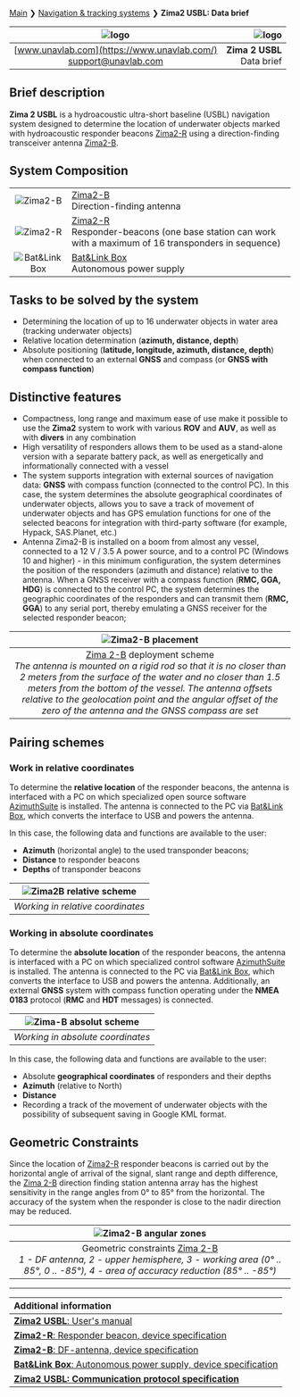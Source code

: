 [Main](/../../) ❯ [Navigation & tracking systems](/navigation_and_tracking_systems_en) ❯ **Zima2 USBL: Data brief**
<div style="page-break-after: always;"></div>

| ![logo](/documentation/sm_logo.png) | ![logo](/documentation/zima_package.png) |
| :---: | ---: |
| [www.unavlab.com](https://www.unavlab.com/) <br/> [support@unavlab.com](mailto:support@unavlab.com) | **Zima 2 USBL** <br/> Data brief |

<div style="page-break-after: always;"></div>

## Brief description
**Zima 2 USBL** is a hydroacoustic ultra-short baseline (USBL) navigation system designed to determine the location of underwater objects marked with hydroacoustic responder beacons [Zima2-R](Zima2R_Specification_en.md) using a direction-finding transceiver antenna [Zima2-B](Zima2B_Specification_en.md).

<div style="page-break-after: always;"></div>

## System Composition

|  |  |
| :---: | :--- |
| ![Zima2-B](/documentation/def_zima_b_ant.png) | [Zima2-B](Zima2B_Specification_en.md) <br/> Direction-finding antenna |
| ![Zima2-R](/documentation/zima_r.png) | [Zima2-R](Zima2R_Specification_en.md) <br/> Responder-beacons (one base station can work with a maximum of 16 transponders in sequence) |
| ![Bat&Link Box](/documentation/batnlinkbox.png) | [Bat&Link Box](Bat_n_link_box_Specification_en.md) <br/> Autonomous power supply |

<div style="page-break-after: always;"></div>

## Tasks to be solved by the system
* Determining the location of up to 16 underwater objects in water area (tracking underwater objects)
* Relative location determination (**azimuth, distance, depth**)
* Absolute positioning (**latitude, longitude, azimuth, distance, depth**) when connected to an external **GNSS** and compass (or **GNSS with compass function**)

<div style="page-break-after: always;"></div>

## Distinctive features
* Compactness, long range and maximum ease of use make it possible to use the **Zima2** system to work with various **ROV** and **AUV**, as well as with **divers** in any combination
* High versatility of responders allows them to be used as a stand-alone version with a separate battery pack, as well as energetically and informationally connected with a vessel
* The system supports integration with external sources of navigation data: **GNSS** with compass function (connected to the control PC). In this case, the system determines the absolute geographical coordinates of underwater objects, allows you to save a track of movement of underwater objects and has GPS emulation functions for one of the selected beacons for integration with third-party software (for example, Hypack, SAS.Planet, etc.)
* Antenna Zima2-B is installed on a boom from almost any vessel, connected to a 12 V / 3.5 A power source, and to a control PC (Windows 10 and higher) - in this minimum configuration, the system determines the position of the responders (azimuth and distance) relative to the antenna. When a GNSS receiver with a compass function (**RMC, GGA, HDG**) is connected to the control PC, the system determines the geographic coordinates of the responders and can transmit them (**RMC, GGA**) to any serial port, thereby emulating a GNSS receiver for the selected responder beacon;
<div style="page-break-after: always;"></div>

| ![Zima2-B placement](/documentation/zima2_boat_gnss_1.png) |
| :---: |
| [Zima 2-B](Zima2B_Specification_en.md) deployment scheme <br/> _The antenna is mounted on a rigid rod so that it is no closer than 2 meters from the surface of the water and no closer than 1.5 meters from the bottom of the vessel. The antenna offsets relative to the geolocation point and the angular offset of the zero of the antenna and the GNSS compass are set_ |

<div style="page-break-after: always;"></div>

## Pairing schemes

### Work in relative coordinates
To determine the **relative location** of the responder beacons, the antenna is interfaced with a PC on which specialized open source software [AzimuthSuite](https://github.com/ucnl/AzimuthSuite) is installed. The antenna is connected to the PC via [Bat&Link Box](Bat_n_link_box_Specification_en.md), which converts the interface to USB and powers the antenna.

In this case, the following data and functions are available to the user:
* **Azimuth** (horizontal angle) to the used transponder beacons;
* **Distance** to responder beacons
* **Depths** of transponder beacons

| ![Zima2B relative scheme](/documentation/zima2_option1.png) |
| :---: |
| _Working in relative coordinates_ |

<div style="page-break-after: always;"></div>

### Working in absolute coordinates
To determine the **absolute location** of the responder beacons, the antenna is interfaced with a PC on which specialized control software [AzimuthSuite](https://github.com/ucnl/AzimuthSuite) is installed. The antenna is connected to the PC via [Bat&Link Box](Bat_n_link_box_Specification_en.md), which converts the interface to USB and powers the antenna. Additionally, an external **GNSS** system with compass function operating under the **NMEA 0183** protocol (**RMC** and **HDT** messages) is connected.

| ![Zima-B absolut scheme](/documentation/zima2_option2.png) |
| :---: |
| _Working in absolute coordinates_ |

In this case, the following data and functions are available to the user:
* Absolute **geographical coordinates** of responders and their depths
* **Azimuth** (relative to North)
* **Distance**
* Recording a track of the movement of underwater objects with the possibility of subsequent saving in Google KML format.

<div style="page-break-after: always;"></div>

## Geometric Constraints

Since the location of [Zima2-R](Zima2R_Specification_en.md) responder beacons is carried out by the horizontal angle of arrival of the signal, slant range and depth difference, the [Zima 2-B](Zima2B_Specification_en.md) direction finding station antenna array has the highest sensitivity in the range angles from 0° to 85° from the horizontal. The accuracy of the system when the responder is close to the nadir direction may be reduced.

| ![Zima2-B angular zones](/documentation/zima2_geometric_limitations.png) |
| :---: |
| Geometric constraints [Zima 2-B](Zima2B_Specification_en.md) <br/> _1 - DF antenna, 2 - upper hemisphere, 3 - working area (0° .. 85°, 0 .. -85°), 4 - area of accuracy reduction (85° .. -85°)_ |

<div style="page-break-after: always;"></div>

_________  

| **Additional information** |
| :--- |
| [**Zima2 USBL**: User's manual](Zima2_Users_manual_en.md) |
| [**Zima2-R**: Responder beacon, device specification](Zima2R_Specification_en.md) |
| [**Zima2-B**: DF-antenna, device specification](Zima2B_Specification_en.md) |
| [**Bat&Link Box**: Autonomous power supply, device specification](Bat_n_link_box_Specification_en.md) |
| [**Zima2 USBL: Communication protocol specification**](Zima2_Protocol_Specification_en.md) |
